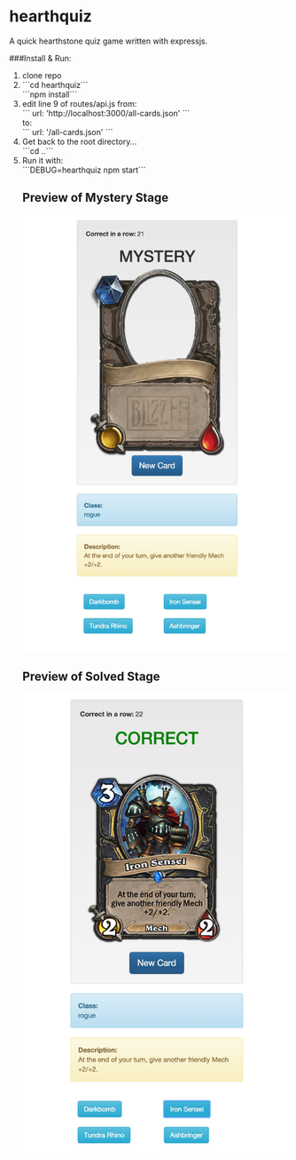 # hearthquiz
A quick hearthstone quiz game written with expressjs.

###Install & Run:
<ol>
  <li>
    clone repo
  </li>
  <li>
    ```cd hearthquiz```<br>
    ```npm install```
  </li>
  <li>
    edit line 9 of routes/api.js from:<br>
    ``` url: 'http://localhost:3000/all-cards.json' ```<br>
    to: <br>
    ``` url: '<your domain>/all-cards.json' ```
  </li>
  <li>
    Get back to the root directory...<br>
    ```cd ..```
  </li>
  <li>
    Run it with:<br>
    ```DEBUG=hearthquiz npm start```
  </li>

## Preview of Mystery Stage
![Alt text](https://github.com/skeltont/hearthquiz/blob/master/public/images/mystery_screenshot.png "Mystery Screenshot")
## Preview of Solved Stage
![Alt text](https://github.com/skeltont/hearthquiz/blob/master/public/images/solved_screenshot.png "Solved Screenshot")
